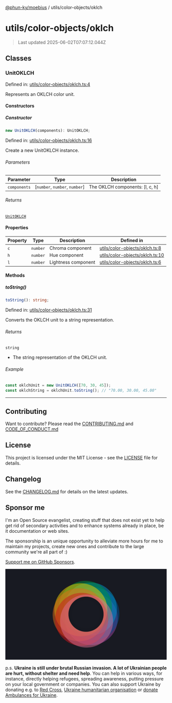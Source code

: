 [@phun-ky/moebius](../../README.md) / utils/color-objects/oklch

# utils/color-objects/oklch

> Last updated 2025-06-02T07:07:12.044Z

##

## Classes

### UnitOKLCH

Defined in: [utils/color-objects/oklch.ts:4](https://github.com/phun-ky/moebius/blob/main/src/utils/color-objects/oklch.ts#L4)

Represents an OKLCH color unit.

#### Constructors

##### Constructor

```ts
new UnitOKLCH(components): UnitOKLCH;
```

Defined in: [utils/color-objects/oklch.ts:16](https://github.com/phun-ky/moebius/blob/main/src/utils/color-objects/oklch.ts#L16)

Create a new UnitOKLCH instance.

###### Parameters

| Parameter    | Type                            | Description                      |
| ------------ | ------------------------------- | -------------------------------- |
| `components` | \[`number`, `number`, `number`] | The OKLCH components: \[l, c, h] |

###### Returns

[`UnitOKLCH`](#unitoklch)

#### Properties

| Property           | Type     | Description         | Defined in                                                                                                           |
| ------------------ | -------- | ------------------- | -------------------------------------------------------------------------------------------------------------------- |
| <a id="c"></a> `c` | `number` | Chroma component    | [utils/color-objects/oklch.ts:8](https://github.com/phun-ky/moebius/blob/main/src/utils/color-objects/oklch.ts#L8)   |
| <a id="h"></a> `h` | `number` | Hue component       | [utils/color-objects/oklch.ts:10](https://github.com/phun-ky/moebius/blob/main/src/utils/color-objects/oklch.ts#L10) |
| <a id="l"></a> `l` | `number` | Lightness component | [utils/color-objects/oklch.ts:6](https://github.com/phun-ky/moebius/blob/main/src/utils/color-objects/oklch.ts#L6)   |

#### Methods

##### toString()

```ts
toString(): string;
```

Defined in: [utils/color-objects/oklch.ts:31](https://github.com/phun-ky/moebius/blob/main/src/utils/color-objects/oklch.ts#L31)

Converts the OKLCH unit to a string representation.

###### Returns

`string`

- The string representation of the OKLCH unit.

###### Example

```ts
const oklchUnit = new UnitOKLCH([70, 30, 45]);
const oklchString = oklchUnit.toString(); // "70.00, 30.00, 45.00"
```

---

## Contributing

Want to contribute? Please read the [CONTRIBUTING.md](https://github.com/phun-ky/moebius/blob/main/CONTRIBUTING.md) and [CODE_OF_CONDUCT.md](https://github.com/phun-ky/moebius/blob/main/CODE_OF_CONDUCT.md)

## License

This project is licensed under the MIT License - see the [LICENSE](https://github.com/phun-ky/moebius/blob/main/LICENSE) file for details.

## Changelog

See the [CHANGELOG.md](https://github.com/phun-ky/moebius/blob/main/CHANGELOG.md) for details on the latest updates.

## Sponsor me

I'm an Open Source evangelist, creating stuff that does not exist yet to help get rid of secondary activities and to enhance systems already in place, be it documentation or web sites.

The sponsorship is an unique opportunity to alleviate more hours for me to maintain my projects, create new ones and contribute to the large community we're all part of :)

[Support me on GitHub Sponsors](https://github.com/sponsors/phun-ky).

![logo](https://github.com/phun-ky/moebius/blob/main/public/images/logo/logo-ring.png?raw=true)

p.s. **Ukraine is still under brutal Russian invasion. A lot of Ukrainian people are hurt, without shelter and need help**. You can help in various ways, for instance, directly helping refugees, spreading awareness, putting pressure on your local government or companies. You can also support Ukraine by donating e.g. to [Red Cross](https://www.icrc.org/en/donate/ukraine), [Ukraine humanitarian organisation](https://savelife.in.ua/en/donate-en/#donate-army-card-weekly) or [donate Ambulances for Ukraine](https://www.gofundme.com/f/help-to-save-the-lives-of-civilians-in-a-war-zone).
